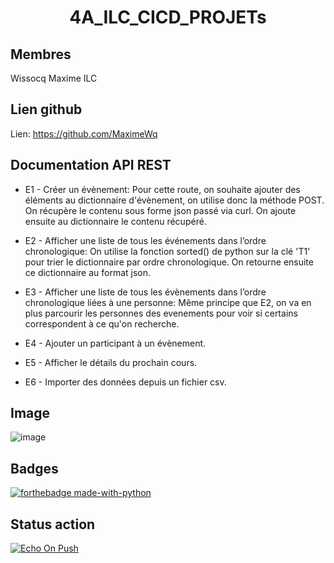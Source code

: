 <h1 align="center">4A_ILC_CICD_PROJETs </h1>


## Membres


Wissocq Maxime ILC


## Lien github


Lien: https://github.com/MaximeWq

## Documentation API REST

- E1 - Créer un évènement:
Pour cette route, on souhaite ajouter des éléments au dictionnaire d'évènement, on utilise donc la méthode POST. On récupère le contenu sous forme json passé via curl. On ajoute ensuite au dictionnaire le contenu récupéré.
  
- E2 - Afficher une liste de tous les événements dans l’ordre chronologique: On utilise la fonction sorted() de python sur la clé 'T1' pour trier le dictionnaire par ordre chronologique. On retourne ensuite ce dictionnaire au format json.

- E3 - Afficher une liste de tous les évènements dans l’ordre chronologique liées à une personne: Même principe que E2, on va en plus parcourir les personnes des evenements pour voir si certains correspondent à ce qu'on recherche.

- E4 - Ajouter un participant à un évènement.

- E5 - Afficher le détails du prochain cours.

- E6 - Importer des données depuis un fichier csv.


## Image

![image](https://github.com/MaximeWq/4A_ILC_CICD_PROJET/assets/89657470/c0e4ddd7-7978-4bdf-9ff1-14b95b68235a)

## Badges

[![forthebadge made-with-python](http://ForTheBadge.com/images/badges/made-with-python.svg)](https://www.python.org/)

## Status action

[![Echo On Push](https://github.com/MaximeWq/4A_ILC_CICD_PROJET/actions/workflows/main.yml/badge.svg)](https://github.com/MaximeWq/4A_ILC_CICD_PROJET/actions/workflows/main.yml)



